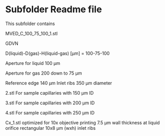 # Subfolder Readme file
This subfolder contains

MVED_C_100_75_100_1.stl

GDVN

D(liquid)-D(gas)-H(liquid-gas) [µm] 
= 100-75-100

Aperture for liquid
100 µm

Aperture for gas
200 down to 75 µm

Reference edge 140 µm
Inlet ribs 350 µm diameter

2.stl 
For sample capillaries with 150 µm ID

3.stl 
For sample capillaries with 200 µm ID

4.stl 
For sample capillaries with 250 µm ID



Cx_1.stl
optimized for 10x objective printing
7.5 µm wall thickness at liquid orifice
rectangular 10x8 µm (wxh) inlet ribs
